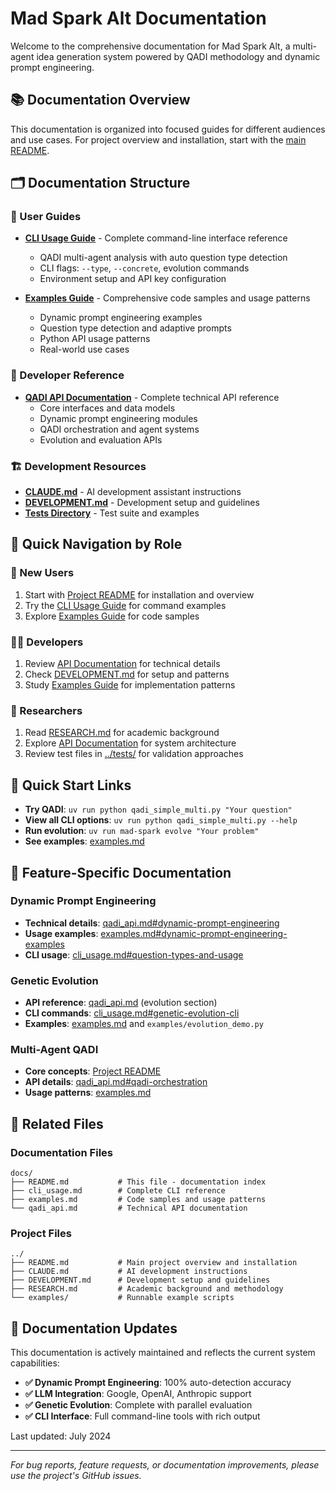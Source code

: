 # Mad Spark Alt Documentation

Welcome to the comprehensive documentation for Mad Spark Alt, a multi-agent idea generation system powered by QADI methodology and dynamic prompt engineering.

## 📚 Documentation Overview

This documentation is organized into focused guides for different audiences and use cases. For project overview and installation, start with the [main README](../README.md).

## 🗂️ Documentation Structure

### 📖 User Guides
- **[CLI Usage Guide](cli_usage.md)** - Complete command-line interface reference
  - QADI multi-agent analysis with auto question type detection
  - CLI flags: `--type`, `--concrete`, evolution commands
  - Environment setup and API key configuration
  
- **[Examples Guide](examples.md)** - Comprehensive code samples and usage patterns
  - Dynamic prompt engineering examples
  - Question type detection and adaptive prompts
  - Python API usage patterns
  - Real-world use cases

### 🔧 Developer Reference
- **[QADI API Documentation](qadi_api.md)** - Complete technical API reference
  - Core interfaces and data models
  - Dynamic prompt engineering modules
  - QADI orchestration and agent systems
  - Evolution and evaluation APIs

### 🏗️ Development Resources
- **[CLAUDE.md](../CLAUDE.md)** - AI development assistant instructions
- **[DEVELOPMENT.md](../DEVELOPMENT.md)** - Development setup and guidelines
- **[Tests Directory](../tests/)** - Test suite and examples

## 🎯 Quick Navigation by Role

### 👤 New Users
1. Start with [Project README](../README.md) for installation and overview
2. Try the [CLI Usage Guide](cli_usage.md) for command examples
3. Explore [Examples Guide](examples.md) for code samples

### 👨‍💻 Developers
1. Review [API Documentation](qadi_api.md) for technical details
2. Check [DEVELOPMENT.md](../DEVELOPMENT.md) for setup and patterns
3. Study [Examples Guide](examples.md) for implementation patterns

### 🔬 Researchers
1. Read [RESEARCH.md](../RESEARCH.md) for academic background
2. Explore [API Documentation](qadi_api.md) for system architecture
3. Review test files in [../tests/](../tests/) for validation approaches

## 🚀 Quick Start Links

- **Try QADI**: `uv run python qadi_simple_multi.py "Your question"`
- **View all CLI options**: `uv run python qadi_simple_multi.py --help`
- **Run evolution**: `uv run mad-spark evolve "Your problem"`
- **See examples**: [examples.md](examples.md)

## 🧭 Feature-Specific Documentation

### Dynamic Prompt Engineering
- **Technical details**: [qadi_api.md#dynamic-prompt-engineering](qadi_api.md#dynamic-prompt-engineering)
- **Usage examples**: [examples.md#dynamic-prompt-engineering-examples](examples.md#dynamic-prompt-engineering-examples)
- **CLI usage**: [cli_usage.md#question-types-and-usage](cli_usage.md#question-types-and-usage)

### Genetic Evolution
- **API reference**: [qadi_api.md](qadi_api.md) (evolution section)
- **CLI commands**: [cli_usage.md#genetic-evolution-cli](cli_usage.md#genetic-evolution-cli)
- **Examples**: [examples.md](examples.md) and `examples/evolution_demo.py`

### Multi-Agent QADI
- **Core concepts**: [Project README](../README.md#dynamic-prompt-engineering)
- **API details**: [qadi_api.md#qadi-orchestration](qadi_api.md#qadi-orchestration)
- **Usage patterns**: [examples.md](examples.md)

## 📂 Related Files

### Documentation Files
```
docs/
├── README.md           # This file - documentation index
├── cli_usage.md        # Complete CLI reference
├── examples.md         # Code samples and usage patterns
└── qadi_api.md         # Technical API documentation
```

### Project Files
```
../
├── README.md           # Main project overview and installation
├── CLAUDE.md           # AI development instructions
├── DEVELOPMENT.md      # Development setup and guidelines
├── RESEARCH.md         # Academic background and methodology
└── examples/           # Runnable example scripts
```

## 🔄 Documentation Updates

This documentation is actively maintained and reflects the current system capabilities:

- **✅ Dynamic Prompt Engineering**: 100% auto-detection accuracy
- **✅ LLM Integration**: Google, OpenAI, Anthropic support
- **✅ Genetic Evolution**: Complete with parallel evaluation
- **✅ CLI Interface**: Full command-line tools with rich output

Last updated: July 2024

---

*For bug reports, feature requests, or documentation improvements, please use the project's GitHub issues.*